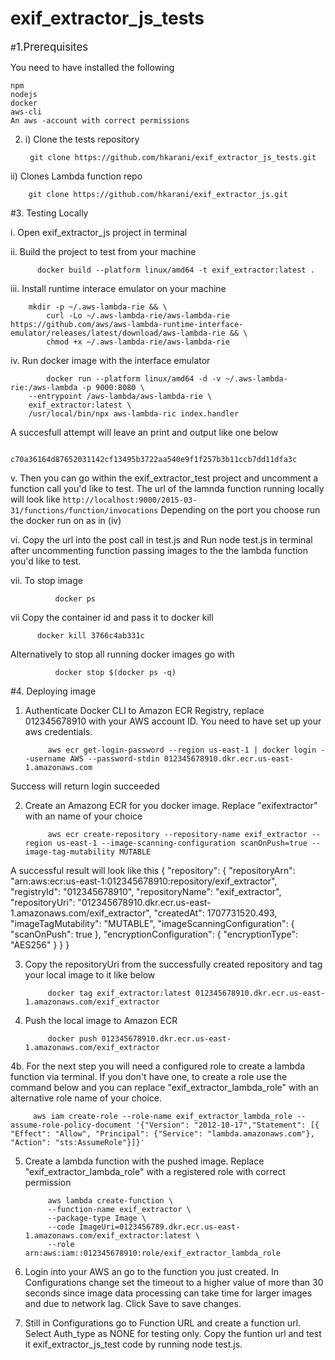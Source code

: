 # exif_extractor_js_tests

#<big>1.Prerequisites</big>


You need to have installed the following

	npm
	nodejs
	docker
	aws-cli 
	An aws -account with correct permissions
 
2. i) Clone the tests repository
   
		git clone https://github.com/hkarani/exif_extractor_js_tests.git

ii) Clones Lambda function repo 

		git clone https://github.com/hkarani/exif_extractor_js.git
	
	
#3. Testing Locally

i. Open exif_extractor_js project in terminal
	
ii. Build the project to test from your machine

		  docker build --platform linux/amd64 -t exif_extractor:latest . 
		
iii. Install runtime interace emulator on your machine

		mkdir -p ~/.aws-lambda-rie && \                                                             
    		curl -Lo ~/.aws-lambda-rie/aws-lambda-rie https://github.com/aws/aws-lambda-runtime-interface-emulator/releases/latest/download/aws-lambda-rie && \
    		chmod +x ~/.aws-lambda-rie/aws-lambda-rie

iv. Run docker image with the interface emulator
   
    		docker run --platform linux/amd64 -d -v ~/.aws-lambda-rie:/aws-lambda -p 9000:8080 \      
        --entrypoint /aws-lambda/aws-lambda-rie \
        exif_extractor:latest \
        /usr/local/bin/npx aws-lambda-ric index.handler
        
   A succesfull attempt will leave an print and output like one below
   
        	c70a36164d87652031142cf13495b3722aa540e9f1f257b3b11ccb7dd11dfa3c
        
	
	
v. Then you can go within the exif_extractor_test project and uncomment a function call you'd like to test. The url of the lamnda function running locally will look like
	`http://localhost:9000/2015-03-31/functions/function/invocations` Depending on the port you choose run the docker run on as in (iv)
		
vi. Copy the url into the post call in test.js and Run node test.js in terminal after uncommenting function passing images to the the lambda function you'd like
		to test.
		
vii. To stop image

		      docker ps
   
vii Copy the container id and pass it to docker kill

          docker kill 3766c4ab331c
		
Alternatively to stop all running docker images go with

			  docker stop $(docker ps -q)

		
#4. Deploying image
1. Authenticate Docker CLI to Amazon ECR Registry, replace 012345678910 with your AWS account ID. You need to have set up your aws credentials.
    
		    aws ecr get-login-password --region us-east-1 | docker login --username AWS --password-stdin 012345678910.dkr.ecr.us-east-1.amazonaws.com
		
Success will return login succeeded
		
2. Create an Amazong ECR  for you docker image. Replace "exifextractor" with an name of your choice
	
	        aws ecr create-repository --repository-name exif_extractor --region us-east-1 --image-scanning-configuration scanOnPush=true --image-tag-mutability MUTABLE
	
A successful result will look like this
    		{
    		    "repository": {
    			"repositoryArn": "arn:aws:ecr:us-east-1:012345678910:repository/exif_extractor",
    			"registryId": "012345678910",
    			"repositoryName": "exif_extractor",
    			"repositoryUri": "012345678910.dkr.ecr.us-east-1.amazonaws.com/exif_extractor",
    			"createdAt": 1707731520.493,
    			"imageTagMutability": "MUTABLE",
    			"imageScanningConfiguration": {
    			    "scanOnPush": true
    			},
    			"encryptionConfiguration": {
    			    "encryptionType": "AES256"
    			}
    		    }
    		}
		
3. Copy the repositoryUri from the successfully created repository and tag your local image to it like below
	
		    docker tag exif_extractor:latest 012345678910.dkr.ecr.us-east-1.amazonaws.com/exif_extractor
		
4. Push the local image to Amazon ECR
    
		    docker push 012345678910.dkr.ecr.us-east-1.amazonaws.com/exif_extractor
	
4b. For the next step you will need a configured role to create a lambda function via terminal. If you don't have one, to create a role use the command below and you can replace "exif_extractor_lambda_role" with an alternative role name of your choice.
	
	     aws iam create-role --role-name exif_extractor_lambda_role --assume-role-policy-document '{"Version": "2012-10-17","Statement": [{ "Effect": "Allow", "Principal": {"Service": "lambda.amazonaws.com"}, "Action": "sts:AssumeRole"}]}'
	
5. Create a lambda function with the pushed image. Replace "exif_extractor_lambda_role" with a registered role with correct permission
	
    		aws lambda create-function \
      		--function-name exif_extractor \
      		--package-type Image \
      		--code ImageUri=0123456789.dkr.ecr.us-east-1.amazonaws.com/exif_extractor:latest \
      		--role arn:aws:iam::012345678910:role/exif_extractor_lambda_role
  		
6. Login into your AWS an go to the function you just created.
In Configurations change set the timeout to a higher value of more than 30 seconds since image data processing can take time for larger images and due to network lag. Click Save to save changes.
   
8. Still in Configurations go to Function URL and create a function url. Select Auth_type as NONE for testing only.
Copy the funtion url and test it exif_extractor_js_test code by running node test.js.
  	
  	
	
	
	
		


